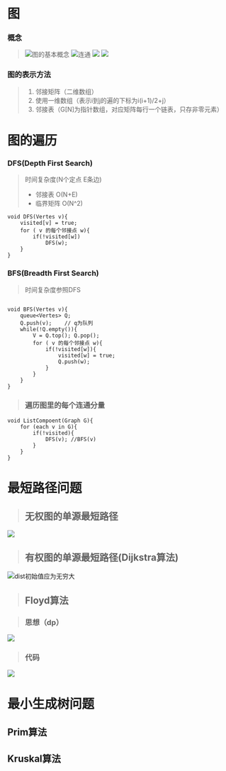 # 图
### 概念
> ![](../IMG/图的基本概念.png "图的基本概念")
> ![连通](../IMG/图的连通.png)
> ![](../IMG/图的连通2.png)
> ![](../IMG/图的连通3.png)
### 图的表示方法
>  1. 邻接矩阵（二维数组） 
>  2. 使用一维数组（表示i到j的遍的下标为i(i+1)/2+j）
>  3. 邻接表（G[N]为指针数组，对应矩阵每行一个链表，只存非零元素）

# 图的遍历

### DFS(Depth First Search)
> 时间复杂度(N个定点 E条边)
>
> * 邻接表 O(N+E)
> * 临界矩阵 O(N^2)
```
void DFS(Vertes v){
    visited[v] = true;
    for ( v 的每个邻接点 w){
        if(!visited[w])
            DFS(w);
    }
}
```
### BFS(Breadth First Search)
> 时间复杂度参照DFS
```

void BFS(Vertes v){
    queue<Vertes> Q;
    Q.push(v);    // q为队列
    while(!Q.empty()){
        V = Q.top(); Q.pop();
        for ( v 的每个邻接点 w){
            if(!visited[w]){
                visited[w] = true;
                Q.push(w);
            }
        } 
    }
}
```
> ### 遍历图里的每个连通分量
```
void ListCompoent(Graph G){
    for (each v in G){
        if(!visited){
            DFS(v); //BFS(v)
        }
    }
}
```
# 最短路径问题
> ## 无权图的单源最短路径
 ![](../IMG/无权图的单源最短路径.png)
> ## 有权图的单源最短路径(Dijkstra算法)
![](../IMG/有权图的单源最短路径.png "dist初始值应为无穷大")

> ## Floyd算法

> ### 思想（dp）
![](../IMG/Floyd思路.png)
> ### 代码
![](../IMG/Floyd程序.png)

# 最小生成树问题
## Prim算法

## Kruskal算法
